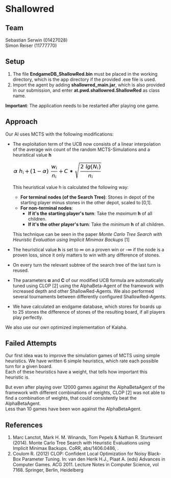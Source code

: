# Shallowred

## Team
Sebastian Serwin (01427028)  
Simon Reiser (11777770)

## Setup
1. The file **EndgameDB_ShallowRed.bin** must be placed in the working directory, which is the app directory if the provided .exe file is used.
2. Import the agent by adding **shallowred_main.jar**, which is also provided in our submission, and enter **at.pwd.shallowred.ShallowRed** as class name.

**Important**: The application needs to be restarted after playing one game.


## Approach
Our AI uses MCTS with the following modifications:
- The exploitation term of the UCB now consists of a linear interpolation of the average win count of the random MCTS-Simulations and a heuristical value **h**
    <!---\alpha\ h_i + (1-\alpha)\ \frac{w_i}{n_i} + C *  \sqrt{\frac{2\ lg(N_i)}{n_i}} --->
    ![Modified UCB](/readmeAssets/Modified_UCB.png)
    
    This heuristical value h is calculated the following way:
    - **For terminal nodes (of the Search Tree)**: Stones in depot of the starting player minus stones in the other depot, scaled to [0,1].
    - **For non-terminal nodes**: 
        - **If it's the starting player's turn**: Take the *maximum* **h** of all children.
        - **If it's the other player's turn**: Take the *minimum* **h** of all children.
    
    This technique can be seen in the paper *Monte Carlo Tree Search with Heuristic Evaluation using Implicit Minimax Backups* [1]

- The heuristical value **h** is set to ∞ on a proven win or -∞ if the node is a proven loss, since it only matters to win with any difference of stones.
- On every turn the relevant subtree of the search tree of the last turn is reused.
- The parameters **α** and **C** of our modified UCB formula are automatically tuned using CLOP [2] using the AlphaBeta-Agent of the framework with increased depth and other ShallowRed-Agents. We also performed several tournaments between differently configured ShallowRed-Agents.
- We have calculated an endgame database, which stores for boards up to 25 stones the difference of stones of the resulting board, if all players play perfectly.

We also use our own optimized implementation of Kalaha.

## Failed Attempts
Our first idea was to improve the simulation games of MCTS using simple heuristics. We have written 6 simple heuristics, which rate each possible turn for a given board.  
Each of these heuristics have a weight, that tells how important this heuristic is.  

But even after playing over 12000 games against the AlphaBetaAgent of the framework with different combinations of weights, CLOP [2] was not able to find a combination of weights, that could consistently beat the AlphaBetaAgent.  
Less than 10 games have been won against the AlphaBetaAgent. 

## References
1. Marc Lanctot, Mark H. M. Winands, Tom Pepels & Nathan R. Sturtevant (2014). Monte Carlo Tree Search with Heuristic Evaluations using Implicit Minimax Backups. CoRR, abs/1406.0486, .
2. Coulom R. (2012) CLOP: Confident Local Optimization for Noisy Black-Box Parameter Tuning. In: van den Herik H.J., Plaat A. (eds) Advances in Computer Games. ACG 2011. Lecture Notes in Computer Science, vol 7168. Springer, Berlin, Heidelberg
